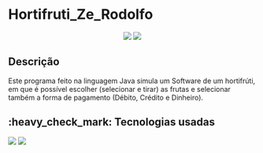 # Hortifruti_Ze_Rodolfo
<p align="center">
  <img src="https://img.shields.io/github/last-commit/Samuel-045/Hortifruti_Ze_Rodolfo?color=blue&label=LAST%20COMMIT&logo=last_commit">
  <img src="http://img.shields.io/static/v1?label=STATUS&message=FINALIZADO&color=blue&style=flat">
</p>

<h2> Descrição</h2>
Este programa feito na linguagem Java simula um Software de um hortifrúti, em que é possível escolher (selecionar e tirar) as frutas e selecionar também a forma de pagamento
(Débito, Crédito e Dinheiro).

<h2>:heavy_check_mark: Tecnologias usadas</h2>
<p align="left">
<img src="https://img.shields.io/badge/java-%23ED8B00.svg?style=for-the-badge&logo=openjdk&logoColor=white"> 
<img src="https://img.shields.io/badge/Eclipse-FE7A16.svg?style=for-the-badge&logo=Eclipse&logoColor=white">
</p>
